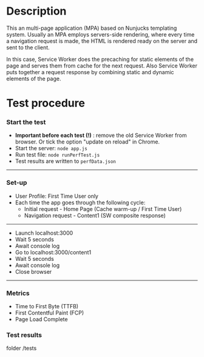 # Description
This an multi-page application (MPA) based on Nunjucks templating system. Usually an MPA employs servers-side rendering, where every time a navigation request is made, the HTML is rendered ready on the server and sent to the client.

In this case, Service Worker does the precaching for static elements of the page and serves them from cache for the next request. Also Service Worker puts together a request response by combining static and dynamic elements of the page.

# Test procedure
### Start the test
- __Important before each test (!)__ : remove the old Service Worker from browser. Or tick the option "update on reload" in Chrome. 
- Start the server: `node app.js`
- Run test file: `node runPerfTest.js`
- Test results are written to `perfData.json`
---------------------------------------
### Set-up
- User Profile: First Time User only
- Each time the app goes through the following cycle:
    - Initial request - Home Page (Cache warm-up / First Time User)
    - Navigation request - Content1 (SW composite response)
---------------------------------------
- Launch localhost:3000
- Wait 5 seconds
- Await console log
- Go to localhost:3000/content1
- Wait 5 seconds
- Await console log
- Close browser
---------------------------------------
### Metrics
- Time to First Byte (TTFB)
- First Contentful Paint (FCP)
- Page Load Complete 


### Test results
folder /tests
